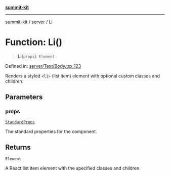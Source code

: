 [**summit-kit**](../../README.md)

***

[summit-kit](../../modules.md) / [server](../README.md) / Li

# Function: Li()

> **Li**(`props`): `Element`

Defined in: [server/Text/Body.tsx:123](https://github.com/andrewgremlich/summit-kit/blob/711ddc3f6b3cc4d2424b7b18b345c9b77636227b/src/react/server/Text/Body.tsx#L123)

Renders a styled `<li>` (list item) element with optional custom classes and children.

## Parameters

### props

[`StandardProps`](../type-aliases/StandardProps.md)

The standard properties for the component.

## Returns

`Element`

A React list item element with the specified classes and children.
